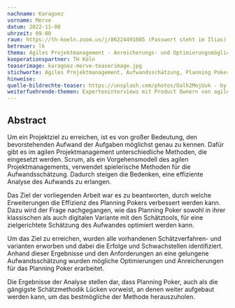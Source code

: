 ```yaml
---
nachname: Karagoez
vorname: Merve
datum: 2022-11-08
uhrzeit: 09-00
raum: https://th-koeln.zoom.us/j/86224491085 (Passwort steht im Ilias) Präsentation
betreuer: lk 
thema: Agiles Projektmanagement - Anreicherungs- und Optimierungsmöglichkeiten der Aufwandsschätzmethode Planning Poker
kooperationspartner: TH Köln
teaserimage: karagoez-merve-teaserimage.jpg
stichworte: Agiles Projektmanagement, Aufwandsschätzung, Planning Poker
hinweise:
quelle-bildrechte-teaser: https://unsplash.com/photos/Oalh2MojUuk - by Jason Goodman 
weiterfuehrende-themen: Experteninterviews mit Product Ownern von agilen Teams führen, um zu identifizieren, ob die erarbeiteten Erweiterung von Planning Poker sinnvoll und realisierbar sind. | Durchführung einer Umfrage mit agilen Teams, um heruszufinden, ob die identifizierten Anreicherungen für Planning Poker, im Hinblick auf die unterschiedlichen Rollen im Team (Entwickler, Product Owner und Scrum Master) gewünscht werden und ebenfalls realisierbar sind.
---
```


## Abstract

Um ein Projektziel zu erreichen, ist es von großer Bedeutung, den bevorstehenden Aufwand der Aufgaben möglichst genau zu kennen. Dafür gibt es im agilen Projektmanagement unterschiedliche Methoden, die eingesetzt werden. Scrum, als ein Vorgehensmodell des agilen Projektmanagements, verwendet spielerische Methoden für die Aufwandsschätzung. Dadurch steigen die Bedenken, eine effiziente Analyse des Aufwands zu erlangen.

Das Ziel der vorliegenden Arbeit war es zu beantworten, durch welche Erweiterungen die Effizienz des Planning Pokers verbessert werden kann. Dazu wird der Frage nachgegangen, wie das Planning Poker sowohl in ihrer klassischen als auch digitalen Variante mit den Schätztools, für eine zielgerichtete Schätzung des Aufwandes optimiert werden kann.

Um das Ziel zu erreichen, wurden alle vorhandenen Schätzverfahren- und varianten erworben und dabei die Erfolge und Schwachstellen identifiziert. Anhand dieser Ergebnisse und den Anforderungen an eine gelungene Aufwandsschätzung wurden mögliche Optimierungen und Anreicherungen für das Planning Poker erarbeitet.

Die Ergebnisse der Analyse stellen dar, dass Planning Poker, auch als die gängigste Schätzmethodik Lücken vorweist, an denen weiter aufgebaut werden kann, um das bestmögliche der Methode herauszuholen.
 

